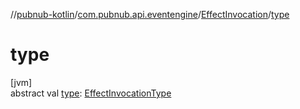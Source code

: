 //[pubnub-kotlin](../../../index.md)/[com.pubnub.api.eventengine](../index.md)/[EffectInvocation](index.md)/[type](type.md)

# type

[jvm]\
abstract val [type](type.md): [EffectInvocationType](../-effect-invocation-type/index.md)
